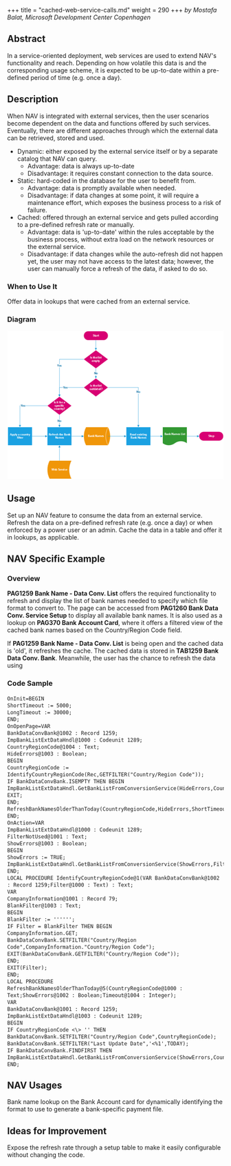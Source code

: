 +++
title = "cached-web-service-calls.md"
weight = 290
+++
_by Mostafa Balat, Microsoft Development Center Copenhagen_

## Abstract

In a service-oriented deployment, web services are used to extend NAV's functionality and reach. Depending on how volatile this data is and the corresponding usage scheme, it is expected to be up-to-date within a pre-defined period of time (e.g. once a day).

## Description

When NAV is integrated with external services, then the user scenarios become dependent on the data and functions offered by such services. Eventually, there are different approaches through which the external data can be retrieved, stored and used.

* Dynamic: either exposed by the external service itself or by a separate catalog that NAV can query.
  * Advantage: data is always up-to-date
  * Disadvantage: it requires constant connection to the data source.
* Static: hard-coded in the database for the user to benefit from.
  * Advantage: data is promptly available when needed.
  * Disadvantage: if data changes at some point, it will require a maintenance effort, which exposes the business process to a risk of failure.
* Cached: offered through an external service and gets pulled according to a pre-defined refresh rate or manually.
  * Advantage: data is 'up-to-date' within the rules acceptable by the business process, without extra load on the network resources or the external service.
  * Disadvantage: if data changes while the auto-refresh did not happen yet, the user may not have access to the latest data; however, the user can manually force a refresh of the data, if asked to do so.

### When to Use It

Offer data in lookups that were cached from an external service.

### Diagram

[![ ][image0]][anchor0]

## Usage

Set up an NAV feature to consume the data from an external service. Refresh the data on a pre-defined refresh rate (e.g. once a day) or when enforced by a power user or an admin. Cache the data in a table and offer it in lookups, as applicable.

## NAV Specific Example

### Overview

**PAG1259 Bank Name - Data Conv. List** offers the required functionality to refresh and display the list of bank names needed to specify which file format to convert to. The page can be accessed from **PAG1260 Bank Data Conv. Service Setup** to display all available bank names. It is also used as a lookup on **PAG370 Bank Account Card**, where it offers a filtered view of the cached bank names based on the Country/Region Code field.

If **PAG1259 Bank Name - Data Conv. List** is being open and the cached data is 'old', it refreshes the cache. The cached data is stored in **TAB1259 Bank Data Conv. Bank**. Meanwhile, the user has the chance to refresh the data using

### Code Sample

    OnInit=BEGIN
    ShortTimeout := 5000;
    LongTimeout := 30000;
    END;
    OnOpenPage=VAR
    BankDataConvBank@1002 : Record 1259;
    ImpBankListExtDataHndl@1000 : Codeunit 1289;
    CountryRegionCode@1004 : Text;
    HideErrors@1003 : Boolean;
    BEGIN
    CountryRegionCode := IdentifyCountryRegionCode(Rec,GETFILTER("Country/Region Code"));
    IF BankDataConvBank.ISEMPTY THEN BEGIN
    ImpBankListExtDataHndl.GetBankListFromConversionService(HideErrors,CountryRegionCode,ShortTimeout);
    EXIT;
    END;
    RefreshBankNamesOlderThanToday(CountryRegionCode,HideErrors,ShortTimeout);
    END;
    OnAction=VAR
    ImpBankListExtDataHndl@1000 : Codeunit 1289;
    FilterNotUsed@1001 : Text;
    ShowErrors@1003 : Boolean;
    BEGIN
    ShowErrors := TRUE;
    ImpBankListExtDataHndl.GetBankListFromConversionService(ShowErrors,FilterNotUsed,LongTimeout);
    END;
    LOCAL PROCEDURE IdentifyCountryRegionCode@1(VAR BankDataConvBank@1002 : Record 1259;Filter@1000 : Text) : Text;
    VAR
    CompanyInformation@1001 : Record 79;
    BlankFilter@1003 : Text;
    BEGIN
    BlankFilter := '''''';
    IF Filter = BlankFilter THEN BEGIN
    CompanyInformation.GET;
    BankDataConvBank.SETFILTER("Country/Region Code",CompanyInformation."Country/Region Code");
    EXIT(BankDataConvBank.GETFILTER("Country/Region Code"));
    END;
    EXIT(Filter);
    END;
    LOCAL PROCEDURE RefreshBankNamesOlderThanToday@5(CountryRegionCode@1000 : Text;ShowErrors@1002 : Boolean;Timeout@1004 : Integer);
    VAR
    BankDataConvBank@1001 : Record 1259;
    ImpBankListExtDataHndl@1003 : Codeunit 1289;
    BEGIN
    IF CountryRegionCode <\> '' THEN
    BankDataConvBank.SETFILTER("Country/Region Code",CountryRegionCode);
    BankDataConvBank.SETFILTER("Last Update Date",'<%1',TODAY);
    IF BankDataConvBank.FINDFIRST THEN
    ImpBankListExtDataHndl.GetBankListFromConversionService(ShowErrors,CountryRegionCode,Timeout);
    END;

## NAV Usages

Bank name lookup on the Bank Account card for dynamically identifying the format to use to generate a bank-specific payment file.

## Ideas for Improvement

Expose the refresh rate through a setup table to make it easily configurable without changing the code.



[anchor0]: Cached_5F00_Web_5F00_Service_5F00_Calls_5F00_Diagram.png


[image0]: Cached_5F00_Web_5F00_Service_5F00_Calls_5F00_Diagram.png
